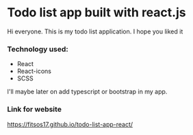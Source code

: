 # Todo list app built with react.js

Hi everyone. This is my todo list application. I hope you liked it

### Technology used:
- React
- React-icons
- SCSS

I'll maybe later on add typescript or bootstrap in my app.

### Link for website
https://fitsos17.github.io/todo-list-app-react/
